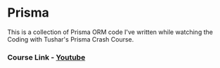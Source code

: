 # Prisma

This is a collection of Prisma ORM code I've written while watching the Coding with Tushar's Prisma Crash Course.

### Course Link - <a href="https://youtu.be/GReoWKUnwAg?si=vnXQu8Go-Rff8cXL">Youtube</a>
